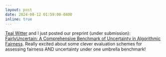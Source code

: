 ```yaml
---
layout: post
date: 2024-08-12 01:59:00-0400
inline: true
---
```


[Teal Witter](https://www.rtealwitter.com/) and I just posted our preprint (under submission): [FairlyUncertain: A Comprehensive Benchmark of Uncertainty in Algorithmic Fairness](https://arxiv.org/pdf/2410.02005). Really excited about some clever evaluation schemes for assessing fairness AND uncertainty under one umbrella benchmark!